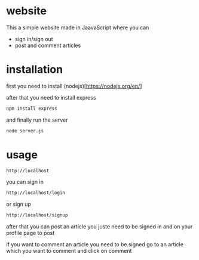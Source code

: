 # website
This a simple website made in JaavaScript where you can
- sign in/sign out
- post and comment articles

# installation
first you need to install (nodejs)[https://nodejs.org/en/]

after that you need to install express
```bash
npm install express
```

and finally run the server
```bash
node server.js
```

# usage

```bash
http://localhost
```

you can sign in
```bash
http://localhost/login
```

or sign up
```bash
http://localhost/signup
```

after that you can post an article
you juste need to be signed in and on your profile page to post

if you want to comment an article you need to be signed 
go to an article which you want to comment and click on comment